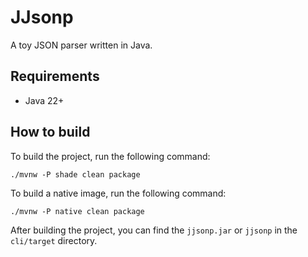 # JJsonp

A toy JSON parser written in Java.

## Requirements

- Java 22+

## How to build

To build the project, run the following command:

```shell
./mvnw -P shade clean package
```

To build a native image, run the following command:

```shell
./mvnw -P native clean package
```

After building the project, you can find the `jjsonp.jar` or `jjsonp` in the `cli/target` directory.
